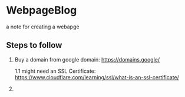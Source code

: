 # WebpageBlog
a note for creating a webapge


## Steps to follow
1. Buy a domain from google domain: https://domains.google/

    1.1 might need an SSL Certificate: https://www.cloudflare.com/learning/ssl/what-is-an-ssl-certificate/
  
2. 
